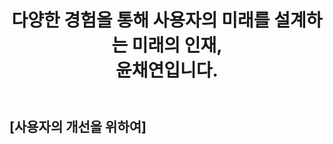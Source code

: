 <header>

# 다양한 경험을 통해 사용자의 미래를 설계하는 미래의 인재, <br> 윤채연입니다.



</header>


##  [사용자의 개선을 위하여]

### 


<footer>

</footer>
